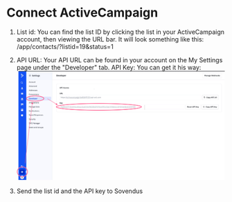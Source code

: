 # Connect ActiveCampaign

1. List id: You can find the list ID by clicking the list in your ActiveCampaign account, then viewing the URL bar. It will look something like this: /app/contacts/?listid=19&status=1

2. API URL: Your API URL can be found in your account on the My Settings page under the "Developer" tab. API Key: You can get it his way:
   ![Get ActiveCampaign API key](./get-api-key.png)

3. Send the list id and the API key to Sovendus
